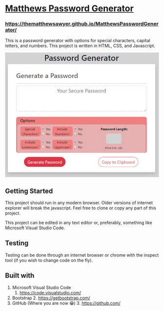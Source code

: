 # [Matthews Password Generator](https://thematthewsawyer.github.io/MatthewsPasswordGenerator/)
### https://thematthewsawyer.github.io/MatthewsPasswordGenerator/
This is a password generator with options for special characters, capital letters, and numbers. This project is written in HTML, CSS, and Javascript.

![Screenshot of Password Generator](assets\images\passwordgeneratorpic.png)

## Getting Started

This project should run in any modern browser. Older versions of internet explorer will break the javascript. Feel free to clone or copy any part of this project.

This project can be edited in any text editor or, preferably, something like Microsoft Visual Studio Code.

## Testing

Testing can be done through an internet browser or chrome with the inspect tool (if you wish to change code on the fly).

## Built with

1. Microsoft Visual Studio Code
    1. https://code.visualstudio.com/
2. Bootstrap
    2. https://getbootstrap.com/
3. GitHub (Where you are now :grin:)
    3. https://github.com/

